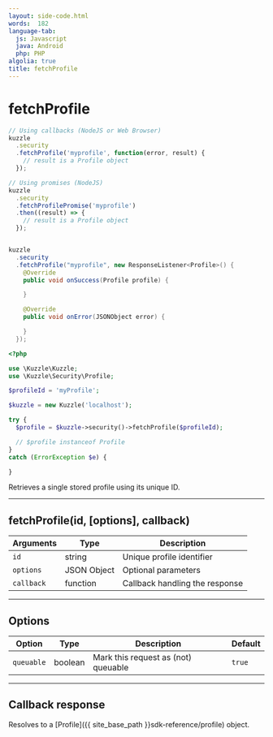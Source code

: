 ```yaml
---
layout: side-code.html
words:  182
language-tab:
  js: Javascript
  java: Android
  php: PHP
algolia: true
title: fetchProfile
---
```


# fetchProfile

```js
// Using callbacks (NodeJS or Web Browser)
kuzzle
  .security
  .fetchProfile('myprofile', function(error, result) {
    // result is a Profile object
  });

// Using promises (NodeJS)
kuzzle
  .security
  .fetchProfilePromise('myprofile')
  .then((result) => {
    // result is a Profile object
  });
```

```java

kuzzle
  .security
  .fetchProfile("myprofile", new ResponseListener<Profile>() {
    @Override
    public void onSuccess(Profile profile) {

    }

    @Override
    public void onError(JSONObject error) {

    }
  });
```

```php
<?php

use \Kuzzle\Kuzzle;
use \Kuzzle\Security\Profile;

$profileId = 'myProfile';

$kuzzle = new Kuzzle('localhost');

try {
  $profile = $kuzzle->security()->fetchProfile($profileId);

  // $profile instanceof Profile
}
catch (ErrorException $e) {

}
```

Retrieves a single stored profile using its unique ID.

---

## fetchProfile(id, [options], callback)

| Arguments | Type | Description |
|---------------|---------|----------------------------------------|
| ``id`` | string | Unique profile identifier |
| ``options`` | JSON Object | Optional parameters |
| ``callback`` | function | Callback handling the response |

---

## Options

| Option | Type | Description | Default |
|---------------|---------|----------------------------------------|---------|
| ``queuable`` | boolean | Mark this request as (not) queuable | ``true`` |

---

## Callback response

Resolves to a [Profile]({{ site_base_path }}sdk-reference/profile) object.
